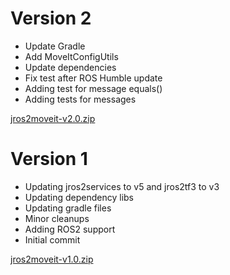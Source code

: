 # Version 2

- Update Gradle
- Add MoveItConfigUtils
- Update dependencies
- Fix test after ROS Humble update
- Adding test for message equals()
- Adding tests for messages

[jros2moveit-v2.0.zip](https://github.com/pinorobotics/jros2moveit/raw/main/jros2moveit/release/jros2moveit-v2.0.zip)

# Version 1

- Updating jros2services to v5 and jros2tf3 to v3
- Updating dependency libs
- Updating gradle files
- Minor cleanups
- Adding ROS2 support
- Initial commit

[jros2moveit-v1.0.zip](https://github.com/pinorobotics/jros2moveit/raw/main/jros2moveit/release/jros2moveit-v1.0.zip)
